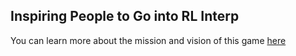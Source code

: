 ## Inspiring People to Go into RL Interp
You can learn more about the mission and vision of this game [here](https://www.loom.com/share/c7eeee7f819844258cf321786ca1f510?sid=d59b4323-1f8f-4483-a307-13808a396d55)

